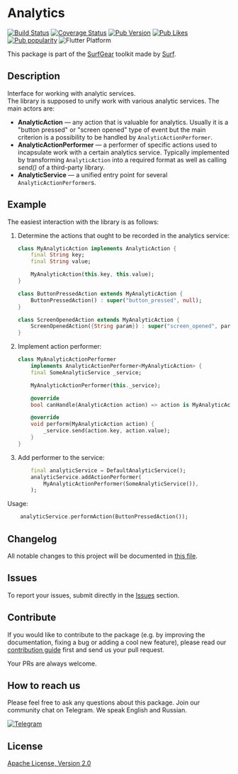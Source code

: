 # Analytics

[![Build Status](https://shields.io/github/workflow/status/surfstudio/flutter-analytics/build?logo=github&logoColor=white)](https://github.com/surfstudio/flutter-analytics)
[![Coverage Status](https://img.shields.io/codecov/c/github/surfstudio/flutter-analytics?logo=codecov&logoColor=white)](https://app.codecov.io/gh/surfstudio/flutter-analytics)
[![Pub Version](https://img.shields.io/pub/v/analytics?logo=dart&logoColor=white)](https://pub.dev/packages/analytics)
[![Pub Likes](https://badgen.net/pub/likes/analytics)](https://pub.dev/packages/analytics)
[![Pub popularity](https://badgen.net/pub/popularity/analytics)](https://pub.dev/packages/analytics/score)
![Flutter Platform](https://badgen.net/pub/flutter-platform/analytics)

This package is part of the [SurfGear](https://github.com/surfstudio/SurfGear) toolkit made by [Surf](https://surf.ru).

## Description

Interface for working with analytic services.  
The library is supposed to unify work with various analytic services. The main actors are:

* **AnalyticAction** — any action that is valuable for analytics. Usually it is a "button pressed" or "screen opened" type of event but the main criterion is a possibility to be handled by `AnalyticActionPerformer`.
* **AnalyticActionPerformer** — a performer of specific actions used to incapsulate work with a certain analytics service. Typically implemented by transforming `AnalyticAction` into a required format as well as calling *send()* of a third-party library.
* **AnalyticService** — a unified entry point for several `AnalyticActionPerformer`s.

## Example

The easiest interaction with the library is as follows:

1. Determine the actions that ought to be recorded in the analytics service:

    ```dart
    class MyAnalyticAction implements AnalyticAction {
        final String key;
        final String value;

        MyAnalyticAction(this.key, this.value);
    }

    class ButtonPressedAction extends MyAnalyticAction {
        ButtonPressedAction() : super("button_pressed", null);
    }

    class ScreenOpenedAction extends MyAnalyticAction {
        ScreenOpenedAction({String param}) : super("screen_opened", param);
    }
    ```

2. Implement action performer:

    ```dart
    class MyAnalyticActionPerformer
        implements AnalyticActionPerformer<MyAnalyticAction> {
        final SomeAnalyticService _service;

        MyAnalyticActionPerformer(this._service);

        @override
        bool canHandle(AnalyticAction action) => action is MyAnalyticAction;

        @override
        void perform(MyAnalyticAction action) {
            _service.send(action.key, action.value);
        }
    }
    ```

3. Add performer to the service:

    ```dart
        final analyticService = DefaultAnalyticService();
        analyticService.addActionPerformer(
            MyAnalyticActionPerformer(SomeAnalyticService()),
        );
    ```

Usage:

```dart
    analyticService.performAction(ButtonPressedAction());
```

## Changelog

All notable changes to this project will be documented in [this file](./CHANGELOG.md).

## Issues

To report your issues, submit directly in the [Issues](https://github.com/surfstudio/flutter-analytics/issues) section.

## Contribute

If you would like to contribute to the package (e.g. by improving the documentation, fixing a bug or adding a cool new feature), please read our [contribution guide](./CONTRIBUTING.md) first and send us your pull request.

Your PRs are always welcome.

## How to reach us

Please feel free to ask any questions about this package. Join our community chat on Telegram. We speak English and Russian.

[![Telegram](https://img.shields.io/badge/chat-on%20Telegram-blue.svg)](https://t.me/SurfGear)

## License

[Apache License, Version 2.0](https://www.apache.org/licenses/LICENSE-2.0)
